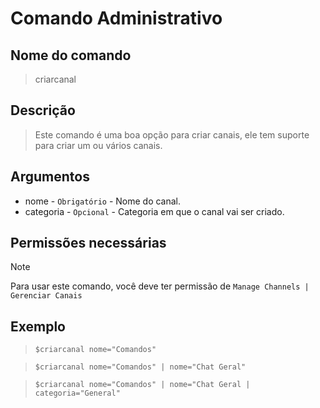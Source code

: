# Comando Administrativo

## Nome do comando
> criarcanal

## Descrição
> Este comando é uma boa opção para criar canais, ele tem suporte para criar um ou vários canais.

## Argumentos
- nome - `Obrigatório` - Nome do canal.
- categoria - `Opcional` - Categoria em que o canal vai ser criado.

## Permissões necessárias
> [!NOTE]
> Para usar este comando, você deve ter permissão de `Manage Channels | Gerenciar Canais`

## Exemplo
> `$criarcanal nome="Comandos"`

> `$criarcanal nome="Comandos" | nome="Chat Geral"`

> `$criarcanal nome="Comandos" | nome="Chat Geral | categoria="General"`